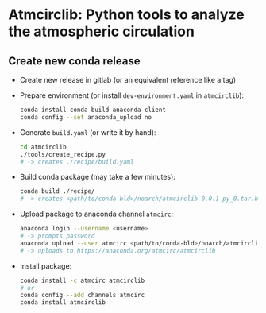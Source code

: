 # Atmcirclib: Python tools to analyze the atmospheric circulation

## Create new conda release

- Create new release in gitlab (or an equivalent reference like a tag)
- Prepare environment (or install `dev-environment.yaml` in `atmcirclib`):

  ```bash
  conda install conda-build anaconda-client
  conda config --set anaconda_upload no
  ```

- Generate `build.yaml` (or write it by hand):

  ```bash
  cd atmcirclib
  ./tools/create_recipe.py
  # -> creates ./recipe/build.yaml
  ```

- Build conda package (may take a few minutes):

  ```bash
  conda build ./recipe/
  # -> creates <path/to/conda-bld>/noarch/atmcirclib-0.0.1-py_0.tar.bz2
  ```

- Upload package to anaconda channel `atmcirc`:

  ```bash
  anaconda login --username <username>
  # -> prompts password
  anaconda upload --user atmcirc <path/to/conda-bld>/noarch/atmcirclib-0.0.1-py_0.tar.bz2
  # -> uploads to https://anaconda.org/atmcirc/atmcirclib
  ```

- Install package:

  ```bash
  conda install -c atmcirc atmcirclib
  # or
  conda config --add channels atmcirc
  conda install atmcirclib
  ```
